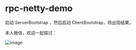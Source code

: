 # rpc-netty-demo


启动 ServerBootstrap ，然后启动 ClientBootstrap，将出现结果。


本人微信，欢迎一起探讨：

![image](https://user-images.githubusercontent.com/24973360/50372024-5f975d00-0601-11e9-8247-139e145b1123.png)

